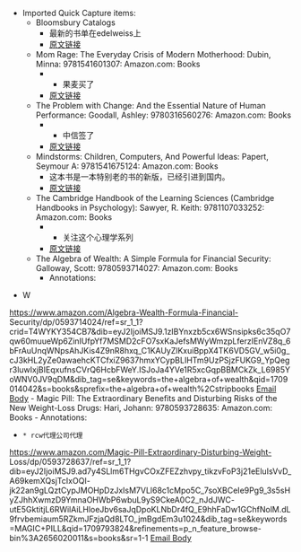 - Imported Quick Capture items:
    - Bloomsbury Catalogs
        - 最新的书单在edelweiss上
        - [原文链接](https://www.bloomsbury.com/us/connect/contact-us/catalogs/)
    - Mom Rage: The Everyday Crisis of Modern Motherhood: Dubin, Minna: 9781541601307: Amazon.com: Books
        - * 果麦买了
        - [原文链接](https://www.amazon.com/dp/1541601300?ref=yb_qv_ov_prnt_dp_rw)
    - The Problem with Change: And the Essential Nature of Human Performance: Goodall, Ashley: 9780316560276: Amazon.com: Books
        - * 中信签了
        - [原文链接](https://www.amazon.com/dp/0316560278?ref=yb_qv_ov_prnt_dp_rw)
    - Mindstorms: Children, Computers, And Powerful Ideas: Papert, Seymour A: 9781541675124: Amazon.com: Books
        - 这本书是一本特别老的书的新版，已经引进到国内。
        - [原文链接](https://www.amazon.com/dp/1541675126?ref=yb_qv_ov_prnt_dp_rw)
    - The Cambridge Handbook of the Learning Sciences (Cambridge Handbooks in Psychology): Sawyer, R. Keith: 9781107033252: Amazon.com: Books
        - * 关注这个心理学系列
        - [原文链接](https://www.amazon.com/dp/110703325X?ref=yb_qv_ov_prnt_dp_rw)
    - The Algebra of Wealth: A Simple Formula for Financial Security: Galloway, Scott: 9780593714027: Amazon.com: Books
        - Annotations:

* W



https://www.amazon.com/Algebra-Wealth-Formula-Financial-
Security/dp/0593714024/ref=sr_1_1?crid=T4WYKY354CB7&dib=eyJ2IjoiMSJ9.1zIBYnxzb5cx6WSnsipks6c35qO7qw60muueWp6ZinIUfpYf7MSMD2cFO7sxKaJefsMWyWmzpLferzIEnVZ8q_6bFrAuUnqWNpsAhJKis4Z9nR8hxq_C1KAUyZlKxuiBppX4TK6VD5GV_w5i0g_cJ3kHL2yZe0awaehcKTCfxiZ9637hmxYCypBLIHTm9UzPSjzFUKG9_YpQegr3luwIxjBIEqxufnsCVrQ6HcbFWeY.ISJoJa4YVe1R5xcGqpBBMCkZk_L6985YoWNV0JV9qDM&dib_tag=se&keywords=the+algebra+of+wealth&qid=1709014042&s=books&sprefix=the+algebra+of+wealth%2Cstripbooks [Email Body](https://files.todoist.com/pfDUNyYf29fssvquM7rrmbA1g7GysFAWUpgJpChtHvn-IjUmiNoUqM8EmW5CyHDy/by/21878347/as/file.html)
    - Magic Pill: The Extraordinary Benefits and Disturbing Risks of the New Weight-Loss Drugs: Hari, Johann: 9780593728635: Amazon.com: Books
        - Annotations:

*     * rcw代理公司代理



https://www.amazon.com/Magic-Pill-Extraordinary-Disturbing-Weight-
Loss/dp/0593728637/ref=sr_1_1?dib=eyJ2IjoiMSJ9.ad7y4SLlm6THgvCOxZFEZzhvpy_tikzvFoP3j21eEluIsVvD_A69kemXQsjTcIxOQI-
jk22an9gLQztCypJMOHpDzJxIsM7VLl68c1cMpo5C_7soXBCeIe9Pg9_3s5sHyZJhhXwmzD9YmnaOHWbP6wbuL9yS9CkeA0C2_nJdJWC-
utE5GktitjL6RWilAiLHloeJbv6saJqDpoKLNbDr4fQ_E9hhFaDw1GChfNolM.dL9frvbemiaum5RZkmJFzjaQd8LTO_jmBgdEm3u1024&dib_tag=se&keywords=MAGIC+PILL&qid=1709793824&refinements=p_n_feature_browse-
bin%3A2656020011&s=books&sr=1-1 [Email Body](https://files.todoist.com/3uXwf8IWmQJonx6ZULJuhuekzYWGfFKtcjs7TgOxraPsE2TLFNP20rTy_pxAJXnl/by/21878347/as/file.html)
